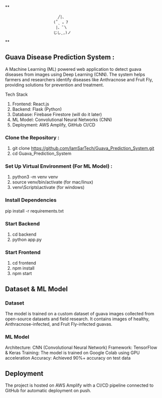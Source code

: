 **

                            ╱|、
                          (˚ˎ 。7  
                           |、˜〵          
                          じしˍ,)ノ
**


## Guava Disease Prediction System : 
A Machine Learning (ML) powered web application to detect guava diseases from images using Deep Learning (CNN). The system helps farmers and researchers identify diseases like Anthracnose and Fruit Fly, providing solutions for prevention and treatment.

Tech Stack
1. Frontend: React.js
2. Backend: Flask (Python)
3. Database: Firebase Firestore (will do it later)
4. ML Model: Convolutional Neural Networks (CNN)
5. Deployment: AWS Amplify, GitHub CI/CD


### Clone the Repository : 

1. git clone https://github.com/IamSarTech/Guava_Prediction_System.git 
2. cd Guava_Prediction_System

### Set Up Virtual Environment (For ML Model) : 

1. python3 -m venv venv
2. source venv/bin/activate (for mac/linux)
3. venv\Scripts\activate  (for windows)

### Install Dependencies

pip install -r requirements.txt

### Start Backend

1. cd backend
2. python app.py

### Start Frontend

1. cd frontend
2. npm install
3. npm start


## Dataset & ML Model
### Dataset

The model is trained on a custom dataset of guava images collected from open-source datasets and field research.
It contains images of healthy, Anthracnose-infected, and Fruit Fly-infected guavas.

### ML Model
Architecture: CNN (Convolutional Neural Network)
Framework: TensorFlow & Keras
Training: The model is trained on Google Colab using GPU acceleration
Accuracy: Achieved 90%+ accuracy on test data




## Deployment
The project is hosted on AWS Amplify with a CI/CD pipeline connected to GitHub for automatic deployment on push.


